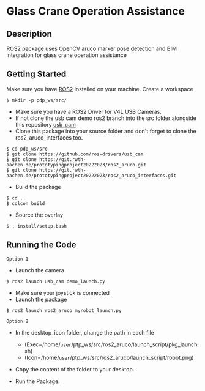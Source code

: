 # Glass Crane Operation Assistance

## Description

ROS2 package uses OpenCV aruco marker pose detection and BIM integration for glass crane operation assistance

## Getting Started

Make sure you have [ROS2](https://docs.ros.org/en/humble/Installation.html) Installed on your machine. Create a workspace

```
$ mkdir -p pdp_ws/src/
```
* Make sure you have a ROS2 Driver for V4L USB Cameras.
* If not clone the usb cam demo ros2 branch into the src folder alongside this repository [usb_cam](http://wiki.ros.org/usb_cam)
* Clone this package into your source folder and don't forget to clone the ros2_aruco_interfaces too.

```
$ cd pdp_ws/src
$ git clone https://github.com/ros-drivers/usb_cam
$ git clone https://git.rwth-aachen.de/prototypingproject20222023/ros2_aruco.git
$ git clone https://git.rwth-aachen.de/prototypingproject20222023/ros2_aruco_interfaces.git

```
* Build the package

```
$ cd .. 
$ colcon build 
```
* Source the overlay

```
$ . install/setup.bash
```
## Running the Code
` Option 1 ` 

* Launch the camera

```
$ ros2 launch usb_cam demo_launch.py
```
* Make sure your joystick is connected
* Launch the package

``` 
$ ros2 launch ros2_aruco myrobot_launch.py
```
` Option 2 `

* In the desktop_icon folder, change the path in each file 

    * (Exec=/home/`user`/ptp_ws/src/ros2_aruco/launch_script/pkg_launch.sh)
    * (Icon=/home/`user`/ptp_ws/src/ros2_aruco/launch_script/robot.png)

* Copy the content of the folder to your desktop.

* Run the Package.
